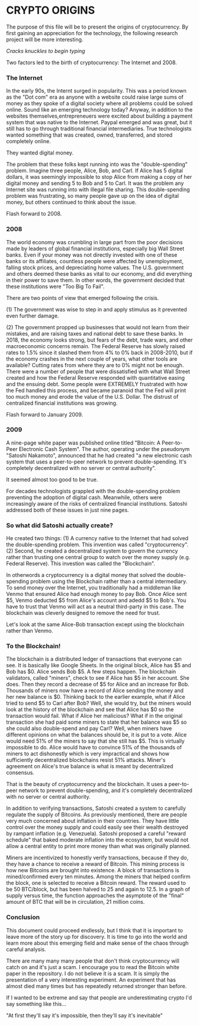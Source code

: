 # CRYPTO ORIGINS

The purpose of this file will be to present the origins of cryptocurrency. 
By first gaining an appreciation for the technology, the following research project will be more interesting.

*Cracks knuckles to begin typing*

Two factors led to the birth of cryptocurrency: The Internet and 2008.

### The Internet

In the early 90s, the Internt surged in popularity. This was a period known as the "Dot com" era as anyone with a website could raise large sums of money as they spoke of a digital society where all problems could be solved online. Sound like an emerging technology today? Anyway, in addition to the websites themselves,entrepreneuers were excited about building a payment system that was native to the Internet. Paypal emerged and was great, but it still has to go through traditional financial intermediaries. True technologists wanted something that was created, owned, transferred, and stored completely online.

They wanted digital money.

The problem that these folks kept running into was the "double-spending" problem. Imagine three people, Alice, Bob, and Carl. If Alice has 5 digital dollars, it was seemingly impossible to stop Alice from making a copy of her digital money and sending 5 to Bob and 5 to Carl. It was the problem any Internet site was running into with illegal file sharing. This double-spending problem was frustrating, so many people gave up on the idea of digital money, but others continued to think about the issue.

Flash forward to 2008.

### 2008

The world economy was crumbling in large part from the poor decisions made by leaders of global financial institutions, especially big Wall Street banks. Even if your money was not directly invested with one of these banks or its affiliates, countless people were affected by unemployment, falling stock prices, and depreciating home values. The U.S. government and others deemed these banks as vital to our economy, and did everything in their power to save them. In other words, the government decided that these institutions were "Too Big To Fail". 

There are two points of view that emerged following the crisis.

(1) The government was wise to step in and apply stimulus as it prevented even further damage.

(2) The government propped up businesses that would not learn from their mistakes, and are raising taxes and national debt to save these banks. In 2018, the economy looks strong, but fears of the debt, trade wars, and other macroeconomic concerns remain. The Federal Reserve has slowly raised rates to 1.5% since it slashed them from 4% to 0% back in 2008-2010, but if the economy crashes in the next couple of years, what other tools are available? Cutting rates from where they are to 0% might not be enough. There were a number of people that were dissatisfied with what Wall Street created and how the Federal Reserve responded with quantitative easing and the ensuing debt. Some people were EXTREMELY frustrated with how the Fed handled this process, and became paranoid that the Fed will print too much money and erode the value of the U.S. Dollar. The distrust of centralized financial institutions was growing.

Flash forward to January 2009.

### 2009

A nine-page white paper was published online titled "Bitcoin: A Peer-to-Peer Electronic Cash System". The author, operating under the pseudonym "Satoshi Nakamoto", announced that he had created "a new electronic cash system that uses a peer-to-peer network to prevent double-spending. It's completely decentralized with no server or central authority".

It seemed almost too good to be true.

For decades technologists grappled with the double-spending problem preventing the adoption of digital cash. Meanwhile, others were increasingly aware of the risks of centralized financial institutions. Satoshi addressed both of these issues in just nine pages.

### So what did Satoshi actually create?

He created two things: (1) A currency native to the Internet that had solved the double-spending problem. This invention was called "cryptocurrency". (2) Second, he created a decentralized system to govern the currency rather than trusting one central group to watch over the money supply (e.g. Federal Reserve). This investion was called the "Blockchain".

In otherwords a cryptocurrency is a digital money that solved the double-spending problem using the Blockchain rather than a central intermediary. To send money over the Internet, you traditionally had a middleman like Venmo that ensured Alice had enough money to pay Bob. Once Alice sent $5, Venmo deducted $5 from Alice's account and adedd $5 to Bob's. You have to trust that Venmo will act as a neutral third-party in this case. The blockchain was cleverly designed to remove the need for trust. 

Let's look at the same Alice-Bob transaction except using the blockchain rather than Venmo.

### To the Blockchain!

The blockchain is a distributed ledger of transactions that everyone can see. It is basically like Google Sheets. In the original block, Alice has $5 and Bob has $0. Alice sends Bob $5. A few steps happen. The blockchain validators, called "miners", check to see if Alice has $5 in her account. She does. Then they record a decrease of $5 for Alice and an increase for Bob. Thousands of miners now have a record of Alice sending the money and her new balance is $0. Thinking back to the earlier example, what if Alice tried to send $5 to Carl after Bob? Well, she would try, but the miners would look  at the history of the blockchain and see that Alice has $0 so the transaction would fail. What if Alice her malicious? What if in the original transaction she had paid some miners to state that her balance was $5 so she could also double-spend and pay Carl? Well, when miners have different opinions on what the balances should be, it is put to a vote. Alice would need 51% of the miners to say that she still has $5. This is virtually impossible to do. Alice would have to convince 51% of the thousands of miners to act dishonestly which is very impractical and shows how sufficiently decentralized blockchains resist 51% attacks. Miner's agreement on Alice's true balance is what is meant by decentralized consensus.

That is the beauty of cryptocurrency and the blockchain. It uses a peer-to-peer network to prevent double-spending, and
it's completely decentralized with no server or central authority.

In addition to verifying transactions, Satoshi created a system to carefully regulate the supply of Bitcoins. As previously
mentioned, there are people very much concerned about inflation in their countries. They have little control over the money
supply and could easily see their wealth destroyed by rampant inflation (e.g. Venezuela). Satoshi proposed a careful "reward schedule" that baked moderate inflation into the ecosystem, but would not allow a central entity to print more money
than what was originally planned.

Miners are incentivized to honestly verify transactions, because if they do, they have a chance to receive a reward of Bitcoin. This mining process is how new Bitcoins are brought into existence. A block of transactions is mined/confirmed every ten minutes. Among the miners that helped confirm the block, one is selected to receive a Bitcoin reward. The reward used to be 50 BTC/block, but has been halved to 25 and again to 12.5. In a graph of supply versus time, the function approaches the asymptote of the "final" amount of BTC that will be in circulation, 21 million coins.

### Conclusion

This document could proceed endlessly, but I think that it is important to leave more of the story up for discovery. It is time to go into the world and learn more about this emerging field and make sense of the chaos through careful analysis. 

There are many many many people that don't think cryptocurrency will catch on and it's just a scam. I encourage you to read the Bitcoin white paper in the repository. I do not believe it is a scam. It is simply the presentation of a very interesting experiment. An experiment that has almost died many times but has repeatedly returned stronger than before.

If I wanted to be extreme and say that people are underestimating crypto I'd say something like this...

"At first they'll say it's impossible, then they'll say it's inevitable"

